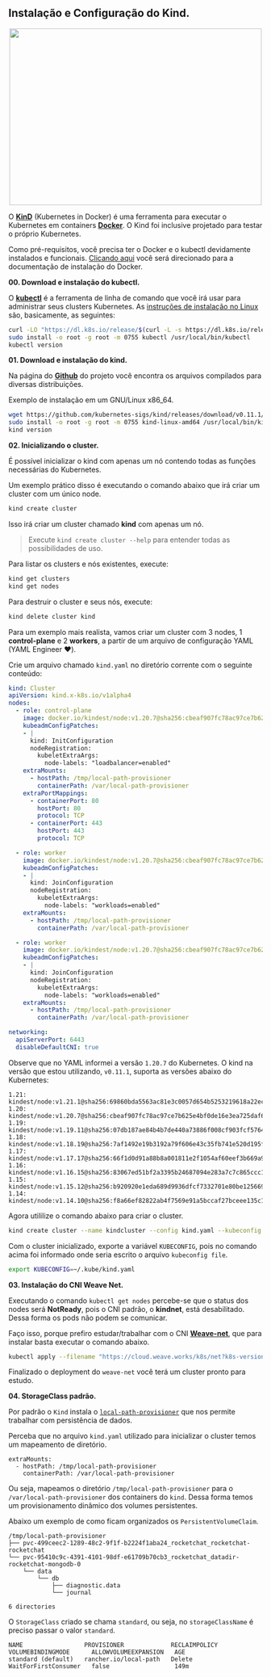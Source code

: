 ## Instalação e Configuração do Kind.

<p align="center">
  <img width="500" height="350" src="https://d33wubrfki0l68.cloudfront.net/d0c94836ab5b896f29728f3c4798054539303799/9f948/logo/logo.png">
</p>

O [**KinD**](https://kind.sigs.k8s.io/) (Kubernetes in Docker) é uma ferramenta para executar o Kubernetes em containers [**Docker**](https://docs.docker.com/). O Kind foi inclusive projetado para testar o próprio Kubernetes.

Como pré-requisitos, você precisa ter o Docker e o kubectl devidamente instalados e funcionais. [Clicando aqui](https://docs.docker.com/get-docker/) você será direcionado para a documentação de instalação do Docker.

**00. Download e instalação do kubectl.**

O [**kubectl**](https://kubernetes.io/docs/reference/kubectl/kubectl/) é a ferramenta de linha de comando que você irá usar para administrar seus clusters Kubernetes. As [instruções de instalação no Linux](https://kubernetes.io/docs/tasks/tools/install-kubectl-linux/) são, basicamente, as seguintes:

```bash
curl -LO "https://dl.k8s.io/release/$(curl -L -s https://dl.k8s.io/release/stable.txt)/bin/linux/amd64/kubectl"
sudo install -o root -g root -m 0755 kubectl /usr/local/bin/kubectl
kubectl version
```

**01. Download e instalação do kind.**

Na página do [**Github**](https://github.com/kubernetes-sigs/kind/releases) do projeto você encontra os arquivos compilados para diversas distribuições.

Exemplo de instalação em um GNU/Linux x86_64.

```bash
wget https://github.com/kubernetes-sigs/kind/releases/download/v0.11.1/kind-linux-amd64
sudo install -o root -g root -m 0755 kind-linux-amd64 /usr/local/bin/kind
kind version
```

**02. Inicializando o cluster.**

É possível inicializar o kind com apenas um nó contendo todas as funções necessárias do Kubernetes.

Um exemplo prático disso é executando o comando abaixo que irá criar um cluster com um único node.

```bash
kind create cluster
```

Isso irá criar um cluster chamado **kind** com apenas um nó.

> Execute ```kind create cluster --help``` para entender todas as possibilidades de uso.

Para listar os clusters e nós existentes, execute:

```bash
kind get clusters
kind get nodes
```

Para destruir o cluster e seus nós, execute:

```bash
kind delete cluster kind
```

Para um exemplo mais realista, vamos criar um cluster com 3 nodes, 1 **control-plane** e 2 **workers**, a partir de um arquivo de configuração YAML (YAML Engineer ❤️).

Crie um arquivo chamado ```kind.yaml``` no diretório corrente com o seguinte conteúdo:

```yaml
kind: Cluster
apiVersion: kind.x-k8s.io/v1alpha4
nodes:
  - role: control-plane
    image: docker.io/kindest/node:v1.20.7@sha256:cbeaf907fc78ac97ce7b625e4bf0de16e3ea725daf6b04f930bd14c67c671ff9
    kubeadmConfigPatches:
    - |
      kind: InitConfiguration
      nodeRegistration:
        kubeletExtraArgs:
          node-labels: "loadbalancer=enabled"
    extraMounts:
      - hostPath: /tmp/local-path-provisioner
        containerPath: /var/local-path-provisioner
    extraPortMappings:
      - containerPort: 80
        hostPort: 80
        protocol: TCP
      - containerPort: 443
        hostPort: 443
        protocol: TCP

  - role: worker
    image: docker.io/kindest/node:v1.20.7@sha256:cbeaf907fc78ac97ce7b625e4bf0de16e3ea725daf6b04f930bd14c67c671ff9
    kubeadmConfigPatches:
    - |
      kind: JoinConfiguration
      nodeRegistration:
        kubeletExtraArgs:
          node-labels: "workloads=enabled"
    extraMounts:
      - hostPath: /tmp/local-path-provisioner
        containerPath: /var/local-path-provisioner

  - role: worker
    image: docker.io/kindest/node:v1.20.7@sha256:cbeaf907fc78ac97ce7b625e4bf0de16e3ea725daf6b04f930bd14c67c671ff9
    kubeadmConfigPatches:
    - |
      kind: JoinConfiguration
      nodeRegistration:
        kubeletExtraArgs:
          node-labels: "workloads=enabled"
    extraMounts:
      - hostPath: /tmp/local-path-provisioner
        containerPath: /var/local-path-provisioner

networking:
  apiServerPort: 6443
  disableDefaultCNI: true
```

Observe que no YAML informei a versão `1.20.7` do Kubernetes. O kind na versão que estou utilizando, `v0.11.1`, suporta as versões abaixo do Kubernetes:
```
1.21: kindest/node:v1.21.1@sha256:69860bda5563ac81e3c0057d654b5253219618a22ec3a346306239bba8cfa1a6
1.20: kindest/node:v1.20.7@sha256:cbeaf907fc78ac97ce7b625e4bf0de16e3ea725daf6b04f930bd14c67c671ff9
1.19: kindest/node:v1.19.11@sha256:07db187ae84b4b7de440a73886f008cf903fcf5764ba8106a9fd5243d6f32729
1.18: kindest/node:v1.18.19@sha256:7af1492e19b3192a79f606e43c35fb741e520d195f96399284515f077b3b622c
1.17: kindest/node:v1.17.17@sha256:66f1d0d91a88b8a001811e2f1054af60eef3b669a9a74f9b6db871f2f1eeed00
1.16: kindest/node:v1.16.15@sha256:83067ed51bf2a3395b24687094e283a7c7c865ccc12a8b1d7aa673ba0c5e8861
1.15: kindest/node:v1.15.12@sha256:b920920e1eda689d9936dfcf7332701e80be12566999152626b2c9d730397a95
1.14: kindest/node:v1.14.10@sha256:f8a66ef82822ab4f7569e91a5bccaf27bceee135c1457c512e54de8c6f7219f8
```

Agora utililize o comando abaixo para criar o cluster.

```bash
kind create cluster --name kindcluster --config kind.yaml --kubeconfig ~/.kube/kind.yaml
```

Com o cluster inicializado, exporte a variável `KUBECONFIG`, pois no comando acima foi informado onde seria escrito o arquivo `kubeconfig file`.

```bash
export KUBECONFIG=~/.kube/kind.yaml
```

**03. Instalação do CNI Weave Net.**

Executando o comando ```kubectl get nodes``` percebe-se que o status dos nodes será **NotReady**, pois o CNI padrão, o **kindnet**, está desabilitado. Dessa forma os pods não podem se comunicar.

Faço isso, porque prefiro estudar/trabalhar com o CNI [**Weave-net**](https://www.weave.works/docs/net/latest/kubernetes/kube-addon/), que para instalar basta executar o comando abaixo.

```bash
kubectl apply --filename "https://cloud.weave.works/k8s/net?k8s-version=$(kubectl version | base64 -w0)"
```
Finalizado o deployment do `weave-net` você terá um cluster pronto para estudo.

**04. StorageClass padrão.**

Por padrão o `Kind` instala o [`local-path-provisioner`](https://github.com/rancher/local-path-provisioner) que nos permite trabalhar com persistência de dados.

Perceba que no arquivo `kind.yaml` utilizado para inicializar o cluster temos um mapeamento de diretório.

```
extraMounts:
  - hostPath: /tmp/local-path-provisioner
    containerPath: /var/local-path-provisioner
```

Ou seja, mapeamos o diretório `/tmp/local-path-provisioner` para o `/var/local-path-provisioner` dos containers do `kind`. Dessa forma temos um provisionamento dinâmico dos volumes persistentes.

Abaixo um exemplo de como ficam organizados os `PersistentVolumeClaim`.
```
/tmp/local-path-provisioner
├── pvc-499ceec2-1289-48c2-9f1f-b2224f1aba24_rocketchat_rocketchat-rocketchat
└── pvc-95410c9c-4391-4101-98df-e61709b70cb3_rocketchat_datadir-rocketchat-mongodb-0
    └── data
        └── db
            ├── diagnostic.data
            └── journal

6 directories
```

O `StorageClass` criado se chama `standard`, ou seja, no `storageClassName` é preciso passar o valor `standard`.

```
NAME                 PROVISIONER             RECLAIMPOLICY   VOLUMEBINDINGMODE      ALLOWVOLUMEEXPANSION   AGE
standard (default)   rancher.io/local-path   Delete          WaitForFirstConsumer   false                  149m
```
